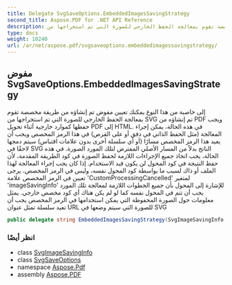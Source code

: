 ```yaml
---
title: Delegate SvgSaveOptions.EmbeddedImagesSavingStrategy
second_title: Aspose.PDF for .NET API Reference
description: إلى خاصية من هذا النوع يمكنك تعيين مفوض تم إنشاؤه من طريقة مخصصة تقوم بمعالجة الحفظ الخارجي للصورة التي تم استخراجها من SVG تم إنشاؤه من PDF ويجب حفظها كموارد خارجية أثناء تحويل PDF إلى HTML. في هذه الحالة، يمكن إجراء المعالجة في هذا الرمز المخصص ويجب أن يعيد هذا الرمز المخصص مسارًا سيتم دمجها لاحقًا في SVG الناتج بدلاً من المسار الأصلي المفترض لتلك المورد الصورة. في هذه الحالة، يجب اتخاذ جميع الإجراءات اللازمة لحفظ الصورة في كود الطريقة المقدمة، لأن حفظ النتيجة في كود المحول لن يكون قيد الاستخدام. إذا كان يجب إجراء المعالجة لهذا الملف أو ذاك لسبب ما بواسطة كود المحول نفسه، وليس في الرمز المخصص، يرجى تعيين في الرمز المخصص علامة 'CustomProcessingCancelled' لمتغير 'imageSavingInfo' للإشارة إلى المحول بأن جميع الخطوات اللازمة لمعالجة تلك المورد يجب أن تتم في المحول نفسه كما لو لم يكن هناك أي كود مخصص خارجي. يمثل معلومات حول الصورة المحفوظة التي يمكن استخدامها في الرمز المخصص يجب أن تعيد سلسلة تمثل عنوان URL للصورة التي سيتم وضعها في SVG
type: docs
weight: 10240
url: /ar/net/aspose.pdf/svgsaveoptions.embeddedimagessavingstrategy/
---
```

## مفوض SvgSaveOptions.EmbeddedImagesSavingStrategy

إلى خاصية من هذا النوع يمكنك تعيين مفوض تم إنشاؤه من طريقة مخصصة تقوم بمعالجة الحفظ الخارجي للصورة التي تم استخراجها من SVG تم إنشاؤه من PDF ويجب حفظها كموارد خارجية أثناء تحويل PDF إلى HTML. في هذه الحالة، يمكن إجراء المعالجة (مثل الحفظ الذاتي في دفق أو على القرص) في هذا الرمز المخصص ويجب أن يعيد هذا الرمز المخصص مسارًا (أو أي سلسلة أخرى بدون علامات اقتباس) سيتم دمجها لاحقًا في SVG الناتج بدلاً من المسار الأصلي المفترض لتلك المورد الصورة. في هذه الحالة، يجب اتخاذ جميع الإجراءات اللازمة لحفظ الصورة في كود الطريقة المقدمة، لأن حفظ النتيجة في كود المحول لن يكون قيد الاستخدام. إذا كان يجب إجراء المعالجة لهذا الملف أو ذاك لسبب ما بواسطة كود المحول نفسه، وليس في الرمز المخصص، يرجى تعيين في الرمز المخصص علامة 'CustomProcessingCancelled' لمتغير 'imageSavingInfo' للإشارة إلى المحول بأن جميع الخطوات اللازمة لمعالجة تلك المورد يجب أن تتم في المحول نفسه كما لو لم يكن هناك أي كود مخصص خارجي. يمثل معلومات حول الصورة المحفوظة التي يمكن استخدامها في الرمز المخصص يجب أن تعيد سلسلة تمثل عنوان URL للصورة التي سيتم وضعها في SVG

```csharp
public delegate string EmbeddedImagesSavingStrategy(SvgImageSavingInfo imageSavingInfo);
```

### انظر أيضًا

* class [SvgImageSavingInfo](../svgsaveoptions.svgimagesavinginfo/)
* class [SvgSaveOptions](../svgsaveoptions/)
* namespace [Aspose.Pdf](../../aspose.pdf/)
* assembly [Aspose.PDF](../../)